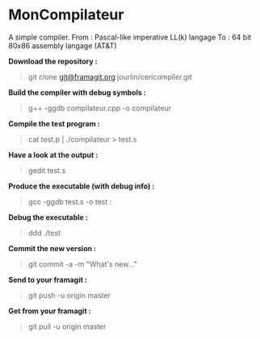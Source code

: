 # MonCompilateur

A simple compiler.
From : Pascal-like imperative LL(k) langage
To : 64 bit 80x86 assembly langage (AT&T)

**Download the repository :**

> git clone git@framagit.org:jourlin/cericompiler.git

**Build the compiler with debug symbols :**

> g++ -ggdb compilateur.cpp -o compilateur

**Compile the test program :**

> cat test.p | ./compilateur > test.s

**Have a look at the output :**

> gedit test.s

**Produce the executable (with debug info) :**

> gcc -ggdb test.s -o test :

**Debug the executable :**

> ddd ./test

**Commit the new version :**

> git commit -a -m "What's new..."

**Send to your framagit :**

> git push -u origin master

**Get from your framagit :**

> git pull -u origin master

